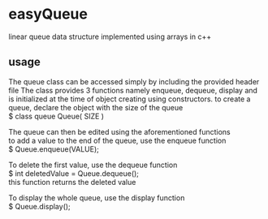 # easyQueue
linear queue data structure implemented using arrays in c++



usage
-----

The queue class can be accessed simply by including the provided header file
The class provides 3 functions namely
enqueue, dequeue, display and is initialized at the time of object creating using constructors.
to create a queue, declare the object with the size of the queue                                                                                      
 $ class queue Queue( SIZE )                                                                               
  
The queue can then be edited using the aforementioned functions                                                                                      
to add a value to the end of the queue, use the enqueue function                                                                                       
 $ Queue.enqueue(VALUE);                                                                 
  
To delete the first value, use the dequeue function                                                                       
 $ int deletedValue = Queue.dequeue();                                                                             
this function returns the deleted value                                                                           
 
To display the whole queue, use the display function                                                           
 $ Queue.display();                                                                      
